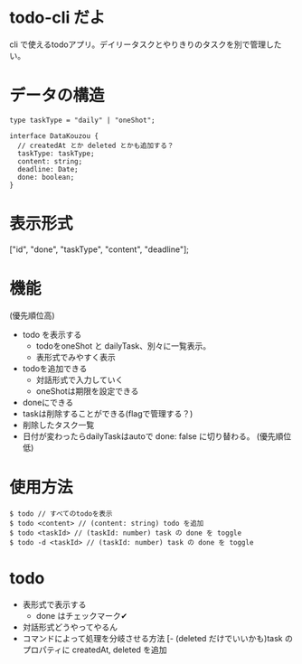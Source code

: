 # todo-cli だよ
cli で使えるtodoアプリ。デイリータスクとやりきりのタスクを別で管理したい。

# データの構造

```tsx
type taskType = "daily" | "oneShot";

interface DataKouzou {
  // createdAt とか deleted とかも追加する？ 
  taskType: taskType;
  content: string;
  deadline: Date;
  done: boolean;
}
```

# 表示形式
["id", "done", "taskType", "content", "deadline"];

# 機能
(優先順位高)
- todo を表示する
  - todoをoneShot と dailyTask、別々に一覧表示。
  - 表形式でみやすく表示
- todoを追加できる
  - 対話形式で入力していく
  - oneShotは期限を設定できる
- doneにできる
- taskは削除することができる(flagで管理する？)
- 削除したタスク一覧
- 日付が変わったらdailyTaskはautoで done: false に切り替わる。
(優先順位低)

# 使用方法
```
$ todo // すべてのtodoを表示
$ todo <content> // (content: string) todo を追加
$ todo <taskId> // (taskId: number) task の done を toggle
$ todo -d <taskId> // (taskId: number) task の done を toggle

```
# todo
- 表形式で表示する
  - done はチェックマーク✔︎
- 対話形式どうやってやるん
- コマンドによって処理を分岐させる方法 
[- (deleted だけでいいかも)task のプロパティに createdAt, deleted を追加
